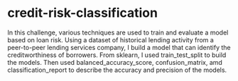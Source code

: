 # credit-risk-classification

In this challenge, various techniques are used to train and evaluate a model based on loan risk. Using a dataset of historical lending activity from a peer-to-peer lending services company, I build a model that can identify the creditworthiness of borrowers.
From sklearn, I used train_test_split to build the models. Then used balanced_accuracy_score, confusion_matrix, amd classification_report to describe the accuracy and precision of the models.
